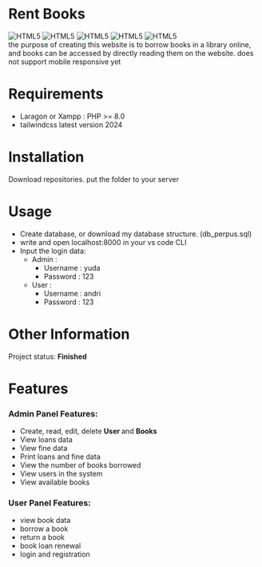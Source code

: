 # **Rent Books**
<img alt="HTML5" src="https://img.shields.io/badge/HTML5-E34F26?style=for-the-badge&logo=html5&logoColor=white"/> <img alt="HTML5" src="https://img.shields.io/badge/Javascript-yellow?style=for-the-badge&logo=Javascript&logoColor=white"/> <img alt="HTML5" src="https://img.shields.io/badge/CSS3-1572B6?style=for-the-badge&logo=css3&logoColor=white"/> <img alt="HTML5" src="https://img.shields.io/badge/PHP-777BB4?style=for-the-badge&logo=php&logoColor=white"/> <img alt="HTML5" src="https://img.shields.io/badge/tailwindcss-1572B6?style=for-the-badge&logo=tailwindcss&logoColor=white"/><br>
the purpose of creating this website is to borrow books in a library online, and books can be accessed by directly reading them on the website. does not support mobile responsive yet<br>

# Requirements
- Laragon or Xampp : PHP >= 8.0
- tailwindcss latest version 2024
# Installation
Download repositories. put the folder to your server
# Usage
- Create database, or download my database structure. (db_perpus.sql)
- write and open localhost:8000 in your vs code CLI
- Input the login data:
  - Admin :
    - Username : yuda
    - Password : 123
  - User :
    - Username : andri
    - Password : 123
# Other Information
Project status: **Finished**<br>
# Features
### **Admin Panel Features:**
- Create, read, edit, delete <b> User </b> and <b> Books </b>
- View loans data
- View fine data
- Print loans and fine data
- View the number of books borrowed
- View users in the system
- View available books
  
### **User Panel Features**:
- view book data <br>
- borrow a book <br>
- return a book <br>
- book loan renewal <br>
- login and registration